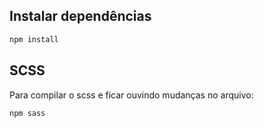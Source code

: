 ## Instalar dependências
```javascript
npm install
```

## SCSS
Para compilar o scss e ficar ouvindo mudanças no arquivo:
```javascript
npm sass
```

